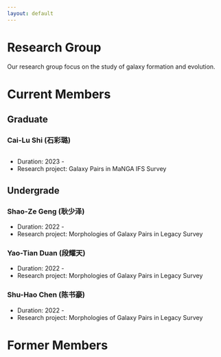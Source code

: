 ```yaml
---
layout: default
---
```


# Research Group

Our research group focus on the study of galaxy formation and evolution.

# Current Members

## Graduate

### Cai-Lu Shi (石彩璐)

<img class="profile-picture" src="">

* Duration: 2023 - 
* Research project: Galaxy Pairs in MaNGA IFS Survey

## Undergrade

### Shao-Ze Geng (耿少泽)
* Duration: 2022 - 
* Research project: Morphologies of Galaxy Pairs in Legacy Survey

### Yao-Tian Duan (段耀天)
* Duration: 2022 - 
* Research project: Morphologies of Galaxy Pairs in Legacy Survey

### Shu-Hao Chen (陈书豪)
* Duration: 2022 - 
* Research project: Morphologies of Galaxy Pairs in Legacy Survey

# Former Members
